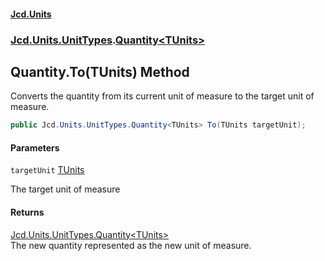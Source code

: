 #### [Jcd.Units](index.md 'index')
### [Jcd.Units.UnitTypes](Jcd.Units.UnitTypes.md 'Jcd.Units.UnitTypes').[Quantity&lt;TUnits&gt;](Jcd.Units.UnitTypes.Quantity_TUnits_.md 'Jcd.Units.UnitTypes.Quantity<TUnits>')

## Quantity<TUnits>.To(TUnits) Method

Converts the quantity from its current unit of measure to the target unit of measure.

```csharp
public Jcd.Units.UnitTypes.Quantity<TUnits> To(TUnits targetUnit);
```
#### Parameters

<a name='Jcd.Units.UnitTypes.Quantity_TUnits_.To(TUnits).targetUnit'></a>

`targetUnit` [TUnits](Jcd.Units.UnitTypes.Quantity_TUnits_.md#Jcd.Units.UnitTypes.Quantity_TUnits_.TUnits 'Jcd.Units.UnitTypes.Quantity<TUnits>.TUnits')

The target unit of measure

#### Returns
[Jcd.Units.UnitTypes.Quantity&lt;](Jcd.Units.UnitTypes.Quantity_TUnits_.md 'Jcd.Units.UnitTypes.Quantity<TUnits>')[TUnits](Jcd.Units.UnitTypes.Quantity_TUnits_.md#Jcd.Units.UnitTypes.Quantity_TUnits_.TUnits 'Jcd.Units.UnitTypes.Quantity<TUnits>.TUnits')[&gt;](Jcd.Units.UnitTypes.Quantity_TUnits_.md 'Jcd.Units.UnitTypes.Quantity<TUnits>')  
The new quantity represented as the new unit of measure.
